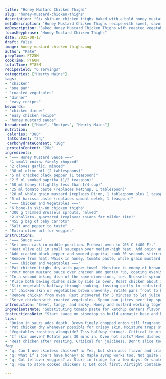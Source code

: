 ```yaml
---
title: "Honey Mustard Chicken Thighs"
slug: "honey-mustard-chicken-thighs"
description: "Six skin-on chicken thighs baked with a bold honey mustard glaze balanced by aromatic spices and a touch of chili. Roasted Brussels sprouts, shallots, and baby carrots finish alongside, caramelizing until tender with a hint of char. Ingredients slightly altered to swap ketchup with tomato paste and mustard Dijon swapped to whole grain mustard for texture contrast. Sauce simmering builds deep flavor. Visual doneness cues emphasized over strict timing. Practical tips included for seasoning, pan choices, and rotation of veggies to avoid sogginess. Sweet, savory, and spicy layers in one pan gourmet experience, simple to execute, hard to mess up."
metaDescription: "Honey Mustard Chicken Thighs recipe with sweet, savory flavors and roasted veggies; perfect one-pan meal for family dinners."
ogDescription: "Baked Honey Mustard Chicken Thighs with roasted vegetables. Simple, savory, and bold; all in one pan for easy cleanup."
focusKeyphrase: "Honey Mustard Chicken Thighs"
date: 2025-08-17
draft: false
image: honey-mustard-chicken-thighs.png
author: "Kate"
prepTime: PT25M
cookTime: PT60M
totalTime: PT85M
recipeYield: "6 servings"
categories: ["Hearty Mains"]
tags:
- "chicken"
- "one pan"
- "roasted vegetables"
- "dinner"
- "easy recipes"
keywords:
- "chicken dinner"
- "easy chicken recipe"
- "honey mustard sauce"
breadcrumb: ["Home", "Recipes", "Hearty Mains"]
nutrition: 
 calories: "380"
 fatContent: "24g"
 carbohydrateContent: "18g"
 proteinContent: "28g"
ingredients:
- "=== Honey Mustard Sauce ==="
- "1 small onion, finely chopped"
- "2 cloves garlic, minced"
- "30 ml olive oil (2 tablespoons)"
- "5 ml cracked black pepper (1 teaspoon)"
- "2.5 ml smoked paprika (1/2 teaspoon)"
- "50 ml honey (slightly less than 1/4 cup)"
- "25 ml tomato paste (replaces ketchup, 1 tablespoon)"
- "20 ml whole grain mustard (replaces Dijon, 1 tablespoon plus 1 teaspoon)"
- "5 ml harissa paste (replaces sambal oelek, 1 teaspoon)"
- "=== Chicken and Vegetables ==="
- "6 bone-in skin-on chicken thighs"
- "300 g trimmed Brussels sprouts, halved"
- "2 shallots, quartered (replaces onions for milder bite)"
- "455 g bag of baby carrots"
- "Salt and pepper to taste"
- "Extra olive oil for veggies"
instructions:
- "=== Sauce ==="
- "Set oven rack in middle position. Preheat oven to 205 C (400 F)."
- "Heat olive oil in small saucepan over medium-high heat. Add onion and garlic. Sauté until edges just start to brown and give a savory aroma, about 3 minutes. Do not let garlic burn or sauce will turn bitter."
- "Add cracked black pepper and smoked paprika; cook 30 seconds stirring constantly to bloom spices and keep them from powdery taste."
- "Remove from heat. Whisk in honey, tomato paste, whole grain mustard, and harissa paste until smooth and glossy. Set aside. Sauce should have balance of sweet, tangy, and spicy. Adjust harissa for less heat if sensitive."
- "=== Chicken and Vegetables ==="
- "Pat chicken thighs dry with paper towel. Moisture is enemy of browning. Place in a 33x23 cm baking dish in single layer. Season lightly with salt and pepper."
- "Pour honey mustard sauce over chicken and gently rub, coating evenly under skin if possible without tearing. This injects flavor directly to meat."
- "In a second baking dish of the same dimensions, toss Brussels sprouts, shallots, and baby carrots with 2 tablespoons olive oil. Season generously with salt and pepper."
- "Place both baking dishes side by side in oven. Roast chicken about 1 hour or until skin is deep golden, juices run clear when pierced, and meat near bone is tender and detaches easily without drying out."
- "Stir vegetables halfway through cooking, tossing gently to redistribute caramelization spots and avoid steaming. Vegetables should be tender but retain slight bite, edges caramelized and lightly crisped."
- "If chicken skin or vegetables brown unevenly, rotate pans front to back or swap racks about 30 minutes in for uniform heat exposure."
- "Remove chicken from oven. Rest uncovered for 5 minutes to let juice redistribute and skin remain crispy."
- "Serve chicken with roasted vegetables. Spoon pan juices over top sparingly to avoid sogginess but keep it moist and flavorful."
introduction: "Sweet, tangy, and smoky. Honey and mustard working together—classic combo, with twists to pay attention to. Whole grain mustard adds crunch, tomato paste gives concentrated depth instead of thin ketchup sweetness, harissa injects slow heat rather than sharp chili punch. Don’t underestimate browning your aromatics first; that’s where flavor starts layering. Chicken skin—dry, pat dry. Moisture scrambles sear, ends in limp skin no one wants. Veggies roasted alongside but keep an eye. No mushy mess, edges get a nutty char, veggies tender but still lively. Roast evenly, rotate pans mid-cook or one will lag behind. Stop relying on timers alone. Look, smell, feel the food changing. That’s true timing."
ingredientsNote: "Substituting tomato paste for ketchup centers flavor without excess acidity or sweetness that can overpower the honey. Whole grain mustard offers texture and flavor bursts; smooth Dijon risks blending into the sauce too much. Harissa replaces sambal oelek here to introduce complexity—a smoky earthiness alongside the heat. If harissa unavailable, use hot paprika with a pinch of cayenne. Shallots offer milder onion flavor when roasted, less bitterness than yellow onions but still add sweetness and softness. Brussels sprouts trimmed and halved for better caramelization; if larger, quarter. Baby carrots commonly used for uniform cooking and sweetness but replaceable with chopped regular carrots. Olive oil suffices for sear and roast; butter not recommended here to prevent burning in high oven heat."
instructionsNote: "Start sauce on stovetop to build aromatic base and bloom spices, crucial for deep flavor beyond sweetness. Don’t skip this or sauce falls flat. Remove pan from heat before adding honey and mustards prevents scorching and bitterness from overheating sugars. Rubbing sauce under chicken skin infuses meat, better than just pouring on top which leaves flavor on surface only. Dry chicken skin thoroughly for crispness; damp skin steams and turns rubbery. Arrange in single layer; overcrowding traps steam. Roast vegetables separately but simultaneously, same temp to synchronize finish. Toss veggies halfway to encourage even roasting; don’t neglect this or some pieces stay pale and soggy. Pan rotation compensates for uneven oven hot spots, a common source of uneven cooking at home. Rest chicken a few minutes post-roast to avoid drying when cut. Serve with pan juices sparingly for moist meat without soggy skin or overly wet vegetables."
tips:
- "Onion in sauce adds depth. Brown finely chopped onion till fragrant. Garlic follows, 3 mins till edges brown. Avoid burnt bits, they’ll ruin flavor."
- "Pat chicken dry whenever possible for crispy skin. Moisture traps steam. Single layer in baking dish is crucial. Do not overcrowd; skin won't crisp."
- "Vegetables roasting alongside? Toss halfway through. Critical to mixing for even caramelization. Keep a close eye; aim for some char but no mush."
- "If skin uneven? Rotate pans 30 mins in. Oven hot spots? Move dishes front to back for consistent browning. Looks matter; pull out when golden."
- "Rest chicken after roasting. Critical for juiciness. Don't slice too soon. Wait 5 mins before serving to allow juices to settle in meat."
faq:
- "q: Can I use skinless chicken? a: Yes, but skin adds flavor and crispness. Skinless may dry quicker. Adjust cooking time accordingly."
- "q: What if I don't have honey? a: Maple syrup works too. Not quite same flavor but sweet. Agave can replace as well. Note texture differences."
- "q: Got leftover veggies? a: Store in fridge for a few days. Or sauté later for quick meal. Great in omelets too; lots of versatility."
- "q: How to store cooked chicken? a: Let cool first. Airtight container in fridge for few days. Or freeze portions for longer storage."

---
```


